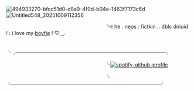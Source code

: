![494933270-bfcc51d0-d8a9-4f0d-b04e-1463f7173c6d](https://github.com/user-attachments/assets/56141365-d448-4421-a6f7-c6e813120ec6) ![Untitled548_20251009112356](https://github.com/user-attachments/assets/201e548d-4ead-4d8a-94af-2d293adb1fc9)
      

　　   　 　　  　　 　　　 　 ╰୧  he  . neos  :  fictkin .. dbls dniuid ! : i love my [boyfie](https://github.com/Thecrowsarecawing) ! ♡ ͜ ◞

  　　   　 　　  　　 　　　　  ╰╭─────────────────────────────────────────╮
  

　　   　 　　  　　 　　　　  ╰[![spotify-github-profile](https://spotify-github-profile.kittinanx.com/api/view?uid=ab2a3u6b8cjitzbay6obl1hzp&cover_image=true&theme=natemoo-re&show_offline=false&background_color=000000&interchange=true&bar_color=c0ed7e&bar_color_cover=false)](https://github.com/kittinan/spotify-github-profile)

 　　   　 　　  　　 　　　　  ╰ ╰─────────────────────────────────────────╯
